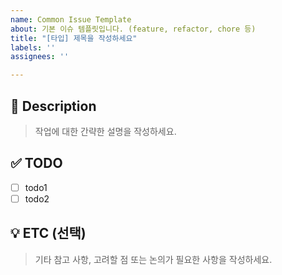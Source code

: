 ```yaml
---
name: Common Issue Template
about: 기본 이슈 템플릿입니다. (feature, refactor, chore 등)
title: "[타입] 제목을 작성하세요"
labels: ''
assignees: ''

---
```


## 📝 Description

> 작업에 대한 간략한 설명을 작성하세요.

## ✅ TODO

- [ ] todo1
- [ ] todo2

## 💡 ETC (선택)

> 기타 참고 사항, 고려할 점 또는 논의가 필요한 사항을 작성하세요.
